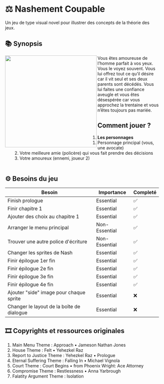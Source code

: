 # ⚖️ Nashement Coupable  
Un jeu de type visual novel pour illustrer des concepts de la théorie des jeux.
## 📚 Synopsis
<img align="left" width="300" height="300" src="https://cdn.midjourney.com/e7a3bbf1-8ac4-4245-956f-9dd5a02f0e51/grid_0.png">
Vous êtes amoureuse de l’homme parfait à vos yeux. Vous le voyez souvent. Vous lui offrez tout ce qu’il désire car il vit seul et ses deux parents sont décédés. Vous lui faites une confiance aveugle et vous êtes désespérée car vous approchez la trentaine et vous n’êtes toujours pas mariée.

## Comment jouer ?
1. **Les personnages** 
    1. Personnage principal (vous, une avocate)
    2. Votre meilleure amie (policère) qui vous fait prendre des décisions
    3. Votre amoureux (ennemi, joueur 2)
<br></br>

## ⚙ Besoins du jeu
| Besoin                                                                   	          | Importance    	| Completé 	 |
|-------------------------------------------------------------------------------	  |---------------	|----------	 |
| Finish prologue                                         	                          | Essential     	| ✅        	|
| Finir chapitre 1                                                	                  | Essential     	| ✅         |
| Ajouter des choix au chapitre 1  	                                                  | Essential     	| ✅         |
|Arranger le menu principal  	                                                      | Non-Essential   | ✅         |
|Trouver une autre police d'écriture                   	                              | Non-Essential   | ✅         |
|Changer les sprites de Nash              	                                          | Essential       | ✅         |
|Finir épilogue 1er fin                         	                                  | Essential       | ✅        	|
|Finir épilogue 2e fin                                 	                              | Essential       | ✅        	|
|Finir épilogue 3e fin                               	                              | Essential       | ✅        	|
|Finir épilogue 4e fin                               	                              | Essential       | ✅        	|
|Ajouter "side" image pour chaque sprite             	                              | Essential       | ❌         |
|Changer le layout de la boîte de dialogue             	                              | Essential       | ❌        	|


## 🎞️ Copyrights et ressources originales 
1. Main Menu Theme : Approach • Jameson Nathan Jones
2. House Theme : Felt •  Yehezkel Raz
3. Report to Justice Theme : Yehezkel Raz • Prologue 
4. Eternal Suffering Theme : Falling In • Michael Vignola 
5. Court Theme : Court Begins • from Phoenix Wright: Ace Attorney
6. Compromise Theme : Restlessness • Anna Yarbrough
7. Falatity Argument Theme : Isolation 
